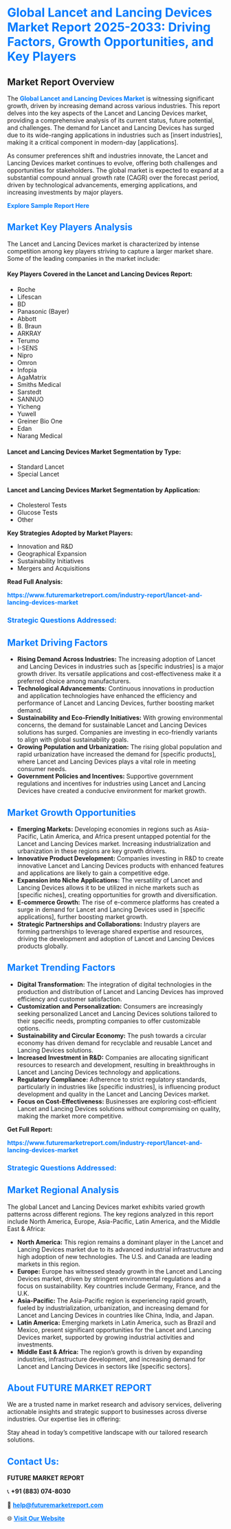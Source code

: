 <h1 style="color: #007BFF;">Global Lancet and Lancing Devices Market Report 2025-2033: Driving Factors, Growth Opportunities, and Key Players</h1>

<section id="overview">
<h2>Market Report Overview</h2>
<p>The <a href="https://www.futuremarketreport.com/industry-report/lancet-and-lancing-devices-market" style="color: #007BFF; text-decoration: none;"><strong>Global Lancet and Lancing Devices Market</strong></a> is witnessing significant growth, driven by increasing demand across various industries. This report delves into the key aspects of the Lancet and Lancing Devices market, providing a comprehensive analysis of its current status, future potential, and challenges. The demand for Lancet and Lancing Devices has surged due to its wide-ranging applications in industries such as [insert industries], making it a critical component in modern-day [applications].</p>
<p>As consumer preferences shift and industries innovate, the Lancet and Lancing Devices market continues to evolve, offering both challenges and opportunities for stakeholders. The global market is expected to expand at a substantial compound annual growth rate (CAGR) over the forecast period, driven by technological advancements, emerging applications, and increasing investments by major players.</p>
</section>

<section id="overview">
<p><a href="https://www.futuremarketreport.com/request-sample/reportId=55862" style="color: #007BFF; text-decoration: none;"><strong>Explore Sample Report Here</strong></a></p>
</section>

<section id="key-players">
<h2 style="color: #007BFF;">Market Key Players Analysis</h2>
<p>The Lancet and Lancing Devices market is characterized by intense competition among key players striving to capture a larger market share. Some of the leading companies in the market include:</p>
<h4>Key Players Covered in the Lancet and Lancing Devices Report:</h4>
<ul><li>Roche</li><li>Lifescan</li><li>BD</li><li>Panasonic (Bayer)</li><li>Abbott</li><li>B. Braun</li><li>ARKRAY</li><li>Terumo</li><li>I-SENS</li><li>Nipro</li><li>Omron</li><li>Infopia</li><li>AgaMatrix</li><li>Smiths Medical</li><li>Sarstedt</li><li>SANNUO</li><li>Yicheng</li><li>Yuwell</li><li>Greiner Bio One</li><li>Edan</li><li>Narang Medical</li></ul>
<h4>Lancet and Lancing Devices Market Segmentation by Type:</h4>
<ul><li>Standard Lancet</li><li>Special Lancet</li></ul>

<h4>Lancet and Lancing Devices Market Segmentation by Application:</h4>
<ul><li>Cholesterol Tests</li><li>Glucose Tests</li><li>Other</li></ul>
<p><strong>Key Strategies Adopted by Market Players:</strong></p>
<ul>
<li>Innovation and R&D</li>
<li>Geographical Expansion</li>
<li>Sustainability Initiatives</li>
<li>Mergers and Acquisitions</li>
</ul>
</section>

<section>
<p><strong>Read Full Analysis: </strong></p><a href="https://www.futuremarketreport.com/industry-report/lancet-and-lancing-devices-market" style="color: #007BFF; text-decoration: none;"><strong>https://www.futuremarketreport.com/industry-report/lancet-and-lancing-devices-market</strong></a>
<h3 style="color: #007BFF;">Strategic Questions Addressed:</h3>
</section>

<section id="driving-factors">
<h2 style="color: #007BFF;">Market Driving Factors</h2>
<ul>
<li><strong>Rising Demand Across Industries:</strong> The increasing adoption of Lancet and Lancing Devices in industries such as [specific industries] is a major growth driver. Its versatile applications and cost-effectiveness make it a preferred choice among manufacturers.</li>
<li><strong>Technological Advancements:</strong> Continuous innovations in production and application technologies have enhanced the efficiency and performance of Lancet and Lancing Devices, further boosting market demand.</li>
<li><strong>Sustainability and Eco-Friendly Initiatives:</strong> With growing environmental concerns, the demand for sustainable Lancet and Lancing Devices solutions has surged. Companies are investing in eco-friendly variants to align with global sustainability goals.</li>
<li><strong>Growing Population and Urbanization:</strong> The rising global population and rapid urbanization have increased the demand for [specific products], where Lancet and Lancing Devices plays a vital role in meeting consumer needs.</li>
<li><strong>Government Policies and Incentives:</strong> Supportive government regulations and incentives for industries using Lancet and Lancing Devices have created a conducive environment for market growth.</li>
</ul>
</section>

<section id="growth-opportunities">
<h2 style="color: #007BFF;">Market Growth Opportunities</h2>
<ul>
<li><strong>Emerging Markets:</strong> Developing economies in regions such as Asia-Pacific, Latin America, and Africa present untapped potential for the Lancet and Lancing Devices market. Increasing industrialization and urbanization in these regions are key growth drivers.</li>
<li><strong>Innovative Product Development:</strong> Companies investing in R&D to create innovative Lancet and Lancing Devices products with enhanced features and applications are likely to gain a competitive edge.</li>
<li><strong>Expansion into Niche Applications:</strong> The versatility of Lancet and Lancing Devices allows it to be utilized in niche markets such as [specific niches], creating opportunities for growth and diversification.</li>
<li><strong>E-commerce Growth:</strong> The rise of e-commerce platforms has created a surge in demand for Lancet and Lancing Devices used in [specific applications], further boosting market growth.</li>
<li><strong>Strategic Partnerships and Collaborations:</strong> Industry players are forming partnerships to leverage shared expertise and resources, driving the development and adoption of Lancet and Lancing Devices products globally.</li>
</ul>
</section>

<section id="trending-factors">
<h2 style="color: #007BFF;">Market Trending Factors</h2>
<ul>
<li><strong>Digital Transformation:</strong> The integration of digital technologies in the production and distribution of Lancet and Lancing Devices has improved efficiency and customer satisfaction.</li>
<li><strong>Customization and Personalization:</strong> Consumers are increasingly seeking personalized Lancet and Lancing Devices solutions tailored to their specific needs, prompting companies to offer customizable options.</li>
<li><strong>Sustainability and Circular Economy:</strong> The push towards a circular economy has driven demand for recyclable and reusable Lancet and Lancing Devices solutions.</li>
<li><strong>Increased Investment in R&D:</strong> Companies are allocating significant resources to research and development, resulting in breakthroughs in Lancet and Lancing Devices technology and applications.</li>
<li><strong>Regulatory Compliance:</strong> Adherence to strict regulatory standards, particularly in industries like [specific industries], is influencing product development and quality in the Lancet and Lancing Devices market.</li>
<li><strong>Focus on Cost-Effectiveness:</strong> Businesses are exploring cost-efficient Lancet and Lancing Devices solutions without compromising on quality, making the market more competitive.</li>
</ul>
</section>

<section>
<p><strong>Get Full Report: </strong></p><a href="https://www.futuremarketreport.com/industry-report/lancet-and-lancing-devices-market" style="color: #007BFF; text-decoration: none;"><strong>https://www.futuremarketreport.com/industry-report/lancet-and-lancing-devices-market</strong></a>
<h3 style="color: #007BFF;">Strategic Questions Addressed:</h3>
</section>


<section id="regional-analysis">
<h2 style="color: #007BFF;">Market Regional Analysis</h2>
<p>The global Lancet and Lancing Devices market exhibits varied growth patterns across different regions. The key regions analyzed in this report include North America, Europe, Asia-Pacific, Latin America, and the Middle East & Africa:</p>
<ul>
<li><strong>North America:</strong> This region remains a dominant player in the Lancet and Lancing Devices market due to its advanced industrial infrastructure and high adoption of new technologies. The U.S. and Canada are leading markets in this region.</li>
<li><strong>Europe:</strong> Europe has witnessed steady growth in the Lancet and Lancing Devices market, driven by stringent environmental regulations and a focus on sustainability. Key countries include Germany, France, and the U.K.</li>
<li><strong>Asia-Pacific:</strong> The Asia-Pacific region is experiencing rapid growth, fueled by industrialization, urbanization, and increasing demand for Lancet and Lancing Devices in countries like China, India, and Japan.</li>
<li><strong>Latin America:</strong> Emerging markets in Latin America, such as Brazil and Mexico, present significant opportunities for the Lancet and Lancing Devices market, supported by growing industrial activities and investments.</li>
<li><strong>Middle East & Africa:</strong> The region’s growth is driven by expanding industries, infrastructure development, and increasing demand for Lancet and Lancing Devices in sectors like [specific sectors].</li>
</ul>
</section>

<footer>
<h2 style="color: #007BFF;">About FUTURE MARKET REPORT</h2>
<p>We are a trusted name in market research and advisory services, delivering actionable insights and strategic support to businesses across diverse industries. Our expertise lies in offering:</p>

<p>Stay ahead in today’s competitive landscape with our tailored research solutions.</p>

<h2 style="color: #007BFF;">Contact Us:</h2>
<p><strong>FUTURE MARKET REPORT</strong></p>
<p>📞 <strong>+91 (883) 074-8030</strong></p>
<p>📧 <strong><a href="mailto:help@futuremarketreport.com" style="color: #007BFF;">help@futuremarketreport.com</a></strong></p>
<p>🌐 <strong><a href="https://www.futuremarketreport.com/" style="color: #007BFF;">Visit Our Website</a></strong></p>
</footer>
